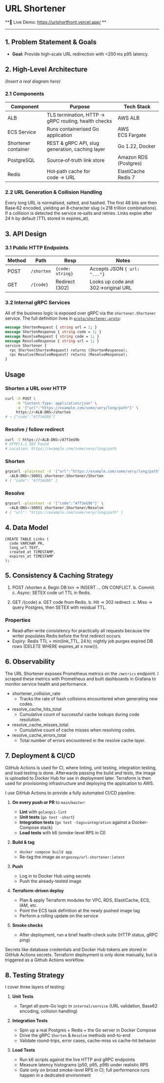 # URL Shortener

**🔗 Live Demo: https://urlshortfront.vercel.app/ **

---

## 1. Problem Statement & Goals

* **Goal:** Provide high‑scale URL redirection with <200 ms p95 latency.

## 2. High‑Level Architecture

*(Insert a real diagram here)*

### 2.1 Components

| Component             | Purpose                               | Tech Stack                       |
| --------------------- | ------------------------------------- | -------------------------------- |
| ALB  | TLS termination, HTTP → gRPC routing, health checks    |             AWS ALB              |
|      ECS Service      |   Runs containerised Go application   |          AWS ECS Fargate         |
|  Shortener container  | REST & gRPC API, slug generation, caching layer | Go 1.22, Docker        |
|       PostgreSQL      |       Source‑of‑truth link store      |       Amazon RDS (Postgres)      |
|         Redis         |     Hot‑path cache for code → URL     |        ElastiCache Redis 7       |

### 2.2 URL Generation & Collision Handling

Every long URL is normalised, salted, and hashed. The first 48 bits are then Base‑62 encoded, yielding an 8‑character slug (≈ 218 trillion combinations). If a collision is detected the service re‑salts and retries. Links expire after 24 h by default (TTL stored in expires_at).

## 3. API Design

### 3.1 Public HTTP Endpoints

| Method | Path            | Resp            | Notes       |
| ------ | --------------- | --------------- | ----------- |
|  POST  |   `/shorten`    | `{code: string}`| Accepts JSON `{ url: "..."}` |
|  GET   |    `/{code}`    | Redirect (302)  | Looks up code and 302→original URL |

### 3.2 Internal gRPC Services

All of the business logic is exposed over gRPC via the `shortener.Shortener` service. The full definition lives in [`proto/shortener.proto`](proto/shortener.proto):

```proto
message ShortenRequest { string url = 1; }
message ShortenResponse { string code = 1; }
message ResolveRequest { string code = 1; }
message ResolveResponse { string url = 1; }
service Shortener {
  rpc Shorten(ShortenRequest) returns (ShortenResponse);
  rpc Resolve(ResolveRequest) returns (ResolveResponse);
}
```

## Usage

### Shorten a URL over HTTP

```bash
curl -X POST \
     -H "Content-Type: application/json" \
     -d '{"url":"https://example.com/some/very/long/path"}' \
     https://<ALB‑DNS>/shorten
# → {"code":"A7f3eG9b"}
```

### Resolve / follow redirect
```bash
curl -I https://<ALB‑DNS>/A7f3eG9b
# HTTP/1.1 302 Found
# Location: https://example.com/some/very/long/path
```

### Shorten
```bash
grpcurl -plaintext -d '{"url":"https://example.com/some/very/long/path"}' \
  <ALB‑DNS>:50051 shortener.Shortener/Shorten
# { "code": "A7f3eG9b" }
```

### Resolve
```bash
grpcurl -plaintext -d '{"code":"A7f3eG9b"}' \
  <ALB‑DNS>:50051 shortener.Shortener/Resolve
# { "url": "https://example.com/some/very/long/path" }
```

## 4. Data Model

```
CREATE TABLE Links (
  code VARCHAR PK,
  long_url TEXT,
  created_at TIMESTAMP,
  expires_at TIMESTAMP
);
```

## 5. Consistency & Caching Strategy

1. POST /shorten
  a. Begin DB txn → INSERT … ON CONFLICT.
  b. Commit.
  c. Async: SETEX code url TTL in Redis.

2. GET /{code}
  a. GET code from Redis.
  b. Hit → 302 redirect.
  c. Miss → query Postgres, then SETEX with residual TTL.

### Properties

- Read‑after‑write consistency for practically all requests because the writer populates Redis before the first redirect occurs.
- Expiry: Redis TTL = min(link_TTL, 24 h); nightly job purges expired DB rows (DELETE WHERE expires_at ≤ now()).

## 6. Observability

The URL Shortener exposes Prometheus metrics on the `/metrics` endpoint. I scraped these metrics with Prometheus and built dashboards in Grafana to monitor service health and performance.

- shortener_collision_rate
  - Tracks the rate of hash collisions encountered when generating new codes.   
- resolve_cache_hits_total
  - Cumulative count of successful cache lookups during code resolution.
- resolve_cache_misses_total
  - Cumulative count of cache misses when resolving codes.
- resolve_cache_errors_total
  - Total number of errors encountered in the resolve cache layer.

## 7. Deployment & CI/CD

GitHub Actions is used for CI, where linting, unit testing, integration testing, and load testing is done. Afterwards passing the build and tests, the image is uploaded to Docker Hub for use in deployment later. Terraform is then used for provisioning infrastructure and deploying the application to AWS.

I use GitHub Actions to provide a fully automated CI/CD pipeline:

1. **On every push or PR** to `main`/`master`:
   - **Lint** with `golangci-lint`  
   - **Unit tests** (`go test -short`)  
   - **Integration tests** (`go test -tags=integration` against a Docker-Compose stack)  
   - **Load tests** with k6 (smoke-level RPS in CI)  

2. **Build & tag**  
   - `docker compose build app`  
   - Re-tag the image as `mrgoosey/url-shortener:latest`  

3. **Push**  
   - Log in to Docker Hub using secrets  
   - Push the already-tested image  

4. **Terraform-driven deploy**  
   - Plan & apply Terraform modules for VPC, RDS, ElastiCache, ECS, IAM, etc.  
   - Point the ECS task definition at the newly pushed image tag  
   - Perform a rolling update on the service  

5. **Smoke checks**  
   - After deployment, run a brief health-check suite (HTTP status, gRPC ping)  

Secrets like database credentials and Docker Hub tokens are stored in GitHub Actions secrets. Terraform deployment is only done manually, but is triggered as a Github Actions workflow.

## 8. Testing Strategy

I cover three layers of testing:

1. **Unit Tests**  
   - Target all pure-Go logic in `internal/service` (URL validation, Base62 encoding, collision handling)   

2. **Integration Tests**  
   - Spin up a real Postgres + Redis + the Go server in Docker Compose  
   - Drive the gRPC `Shorten` & `Resolve` methods end-to-end  
   - Validate round-trips, error cases, cache-miss vs cache-hit behavior  

3. **Load Tests**  
   - Run k6 scripts against the live HTTP and gRPC endpoints  
   - Measure latency histograms (p50, p95, p99) under realistic RPS  
   - Gate only on broad smoke-level RPS in CI; full performance runs happen in a dedicated environment  
